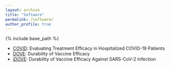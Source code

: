 ```yaml
---
layout: archive
title: "Software"
permalink: /software/
author_profile: true
---
```


{% include base_path %}

- [COVID](/software/covid): Evaluating Treatment Efficacy in Hospitalized COVID-19 Patients
- [DOVE](/software/dove): Durability of Vaccine Efficacy
- [iDOVE](/software/idove): Durability of Vaccine Efficacy Against SARS-CoV-2 Infection
